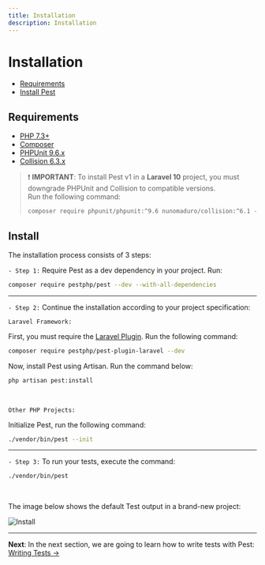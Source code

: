 ```yaml
---
title: Installation
description: Installation
---
```


# Installation

- [Requirements](#requirements)
- [Install Pest](#install-pest)

<a name="requirements"></a>

## Requirements

- [PHP 7.3+](https://php.net/releases/)
- [Composer](https://getcomposer.org/)
- [PHPUnit 9.6.x](https://github.com/sebastianbergmann/phpunit)
- [Collision 6.3.x](https://github.com/nunomaduro/collision)

> ❗ **IMPORTANT**: To install Pest v1 in a **Laravel 10** project, you must downgrade PHPUnit and Collision to compatible versions.<br/>Run the  following command:
> 
>```bash
>composer require phpunit/phpunit:^9.6 nunomaduro/collision:^6.1 --dev --with-all-dependencies
>```

<a name="install-pest"></a>

## Install

The installation process consists of 3 steps:

``- Step 1:`` Require Pest as a dev dependency in your project. Run:

```bash
composer require pestphp/pest --dev --with-all-dependencies
```

<hr/>

`- Step 2:` Continue the installation according to your project specification:

`Laravel Framework:`

First, you must require the [Laravel Plugin](/docs/plugins/laravel). Run the following command:

  ```bash
  composer require pestphp/pest-plugin-laravel --dev
  ```

Now, install Pest using Artisan. Run the command below:

  ```bash
  php artisan pest:install
  ```

<br/>

`Other PHP Projects:`

Initialize Pest, run the following command:

```bash
./vendor/bin/pest --init
```

---

`- Step 3:` To run your tests, execute the command:

```bash
./vendor/bin/pest
```

<br/>

The image below shows the default Test output in a brand-new project:

![Install](/assets/img/pestinstall.png)

---

**Next**: In the next section, we are going to learn how to write tests with Pest: [Writing Tests →](docs/writing-tests)
